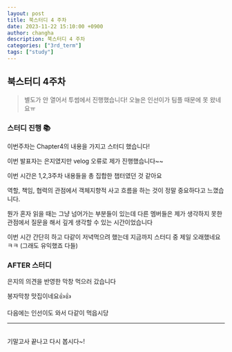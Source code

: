 ```yaml
---
layout: post
title: 북스터디 4 주차 
date: 2023-11-22 15:10:00 +0900
author: changha
description: 북스터디 4 주차 
categories: ["3rd_term"]
tags: ["study"]
---
```


## 북스터디 4주차 
> 별도가 안 열어서 투썸에서 진행했습니다! 오늘은 인선이가 팀플 때문에 못 왔네요ㅠ

### 스터디 진행 📚

이번주차는 Chapter4의 내용을 가지고 스터디 했습니다! 

이번 발표자는 은지였지만 velog 오류로 제가 진행했습니다~~

이번 시간은 1,2,3주차 내용들을 총 집합한 챕터였던 것 같아요

역할, 책임, 협력의 관점에서 객체지향적 사고 흐름을 하는 것이 정말 중요하다고 느꼈습니다.

뭔가 혼자 읽을 때는 그냥 넘어가는 부분들이 있는데 다른 멤버들은 제가 생각하지 못한 관점에서 질문을 해서 깊게 생각할 수 있는 시간이었습니다

이번 시간 간단히 하고 다같이 저녁먹으려 했는데 지금까지 스터디 중 제일 오래했네요ㅋㅋ (그래도 유익했죠 다들)

### AFTER 스터디 

은지의 의견을 반영한 막창 먹으러 갔습니다

봉자막창 맛집이네요👍👍

다음에는 인선이도 와서 다같이 먹읍시당

- - -
<br>
기말고사 끝나고 다시 봅시다~!





